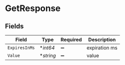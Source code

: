 # GetResponse


## Fields

| Field              | Type               | Required           | Description        |
| ------------------ | ------------------ | ------------------ | ------------------ |
| `ExpiresInMs`      | **int64*           | :heavy_minus_sign: | expiration ms      |
| `Value`            | **string*          | :heavy_minus_sign: | value              |